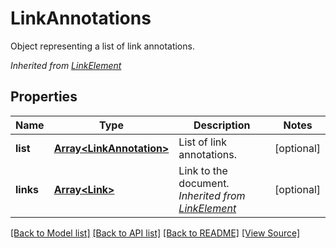 ﻿# LinkAnnotations
Object representing a list of link annotations.

*Inherited from [LinkElement](LinkElement.md)*
## Properties
Name | Type | Description | Notes
------------ | ------------- | ------------- | -------------
**list** | [**Array&lt;LinkAnnotation&gt;**](LinkAnnotation.md) | List of link annotations. | [optional]
**links** | [**Array&lt;Link&gt;**](Link.md) | Link to the document.<br />*Inherited from [LinkElement](LinkElement.md)* | [optional]

[[Back to Model list]](../README.md#documentation-for-models) [[Back to API list]](../README.md#documentation-for-api-endpoints) [[Back to README]](../README.md) [[View Source]](../src/models/linkAnnotations.ts)

